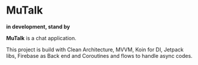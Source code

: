 # MuTalk

**in development, stand by**

**MuTalk** is a chat application.

This project is build with Clean Architecture, MVVM, Koin for DI, Jetpack libs, Firebase as Back end and Coroutines and flows to handle async codes. 


